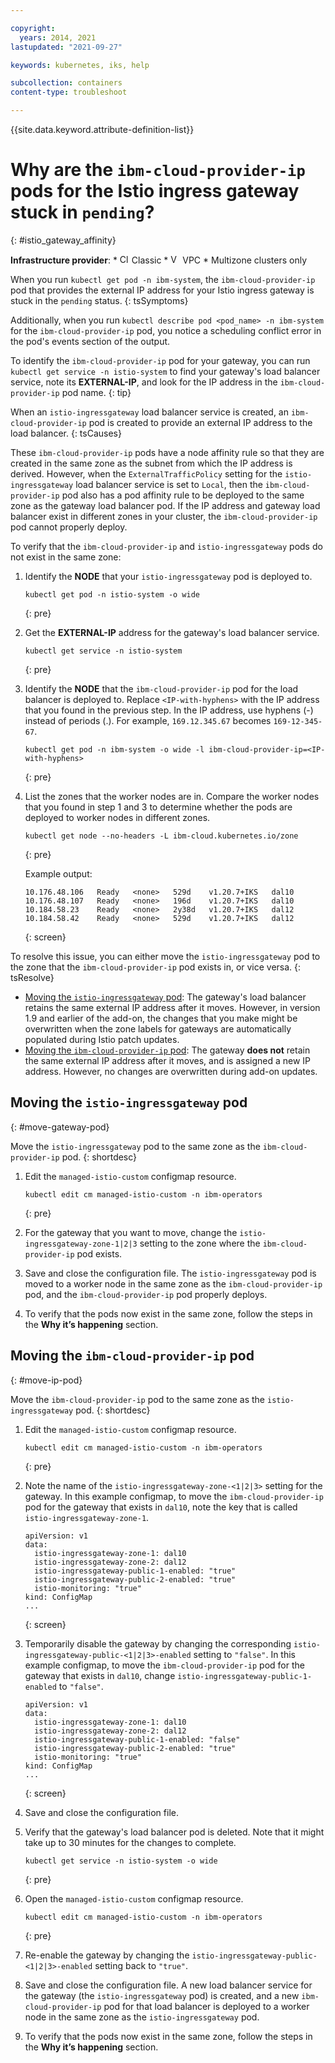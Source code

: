 ```yaml
---

copyright:
  years: 2014, 2021
lastupdated: "2021-09-27"

keywords: kubernetes, iks, help

subcollection: containers
content-type: troubleshoot

---
```


{{site.data.keyword.attribute-definition-list}}

# Why are the `ibm-cloud-provider-ip` pods for the Istio ingress gateway stuck in `pending`?
{: #istio_gateway_affinity}

**Infrastructure provider**:
    * <img src="images/icon-classic.png" alt="Classic infrastructure provider icon" width="15" style="width:15px; border-style: none"/> Classic
    * <img src="images/icon-vpc.png" alt="VPC infrastructure provider icon" width="15" style="width:15px; border-style: none"/> VPC
    * Multizone clusters only


When you run `kubectl get pod -n ibm-system`, the `ibm-cloud-provider-ip` pod that provides the external IP address for your Istio ingress gateway is stuck in the `pending` status.
{: tsSymptoms}

Additionally, when you run `kubectl describe pod <pod_name> -n ibm-system` for the `ibm-cloud-provider-ip` pod, you notice a scheduling conflict error in the pod's events section of the output.

To identify the `ibm-cloud-provider-ip` pod for your gateway, you can run `kubectl get service -n istio-system` to find your gateway's load balancer service, note its **EXTERNAL-IP**, and look for the IP address in the `ibm-cloud-provider-ip` pod name.
{: tip}


When an `istio-ingressgateway` load balancer service is created, an `ibm-cloud-provider-ip` pod is created to provide an external IP address to the load balancer.
{: tsCauses}

These `ibm-cloud-provider-ip` pods have a node affinity rule so that they are created in the same zone as the subnet from which the IP address is derived. However, when the `ExternalTrafficPolicy` setting for the `istio-ingressgateway` load balancer service is set to `Local`, then the `ibm-cloud-provider-ip` pod also has a pod affinity rule to be deployed to the same zone as the gateway load balancer pod. If the IP address and gateway load balancer exist in different zones in your cluster, the `ibm-cloud-provider-ip` pod cannot properly deploy.

To verify that the `ibm-cloud-provider-ip` and `istio-ingressgateway` pods do not exist in the same zone:

1. Identify the **NODE** that your `istio-ingressgateway` pod is deployed to.
    ```
    kubectl get pod -n istio-system -o wide
    ```
    {: pre}

2. Get the **EXTERNAL-IP** address for the gateway's load balancer service.
    ```
    kubectl get service -n istio-system
    ```
    {: pre}

3. Identify the **NODE** that the `ibm-cloud-provider-ip` pod for the load balancer is deployed to. Replace `<IP-with-hyphens>` with the IP address that you found in the previous step. In the IP address, use hyphens (-) instead of periods (.). For example, `169.12.345.67` becomes `169-12-345-67`.
    ```
    kubectl get pod -n ibm-system -o wide -l ibm-cloud-provider-ip=<IP-with-hyphens>
    ```
    {: pre}

4. List the zones that the worker nodes are in. Compare the worker nodes that you found in step 1 and 3 to determine whether the pods are deployed to worker nodes in different zones.
    ```
    kubectl get node --no-headers -L ibm-cloud.kubernetes.io/zone
    ```
    {: pre}

    Example output:
    ```
    10.176.48.106   Ready   <none>   529d    v1.20.7+IKS   dal10
    10.176.48.107   Ready   <none>   196d    v1.20.7+IKS   dal10
    10.184.58.23    Ready   <none>   2y38d   v1.20.7+IKS   dal12
    10.184.58.42    Ready   <none>   529d    v1.20.7+IKS   dal12
    ```
    {: screen}


To resolve this issue, you can either move the `istio-ingressgateway` pod to the zone that the `ibm-cloud-provider-ip` pod exists in, or vice versa.
{: tsResolve}

* [Moving the `istio-ingressgateway` pod](#move-gateway-pod): The gateway's load balancer retains the same external IP address after it moves. However, in version 1.9 and earlier of the add-on, the changes that you make might be overwritten when the zone labels for gateways are automatically populated during Istio patch updates.
* [Moving the `ibm-cloud-provider-ip` pod](#move-ip-pod): The gateway **does not** retain the same external IP address after it moves, and is assigned a new IP address. However, no changes are overwritten during add-on updates.

## Moving the `istio-ingressgateway` pod
{: #move-gateway-pod}

Move the `istio-ingressgateway` pod to the same zone as the `ibm-cloud-provider-ip` pod.
{: shortdesc}

1. Edit the `managed-istio-custom` configmap resource.
    ```
    kubectl edit cm managed-istio-custom -n ibm-operators
    ```
    {: pre}

2. For the gateway that you want to move, change the `istio-ingressgateway-zone-1|2|3` setting to the zone where the `ibm-cloud-provider-ip` pod exists.
3. Save and close the configuration file. The `istio-ingressgateway` pod is moved to a worker node in the same zone as the `ibm-cloud-provider-ip` pod, and the `ibm-cloud-provider-ip` pod properly deploys.
4. To verify that the pods now exist in the same zone, follow the steps in the **Why it’s happening** section.

## Moving the `ibm-cloud-provider-ip` pod
{: #move-ip-pod}

Move the `ibm-cloud-provider-ip` pod to the same zone as the `istio-ingressgateway` pod.
{: shortdesc}

1. Edit the `managed-istio-custom` configmap resource.
    ```
    kubectl edit cm managed-istio-custom -n ibm-operators
    ```
    {: pre}

2. Note the name of the `istio-ingressgateway-zone-<1|2|3>` setting for the gateway. In this example configmap, to move the `ibm-cloud-provider-ip` pod for the gateway that exists in `dal10`, note the key that is called `istio-ingressgateway-zone-1`.
    ```
    apiVersion: v1
    data:
      istio-ingressgateway-zone-1: dal10
      istio-ingressgateway-zone-2: dal12
      istio-ingressgateway-public-1-enabled: "true"
      istio-ingressgateway-public-2-enabled: "true"
      istio-monitoring: "true"
    kind: ConfigMap
    ...
    ```
    {: screen}

3. Temporarily disable the gateway by changing the corresponding `istio-ingressgateway-public-<1|2|3>-enabled` setting to `"false"`. In this example configmap, to move the `ibm-cloud-provider-ip` pod for the gateway that exists in `dal10`, change `istio-ingressgateway-public-1-enabled` to `"false"`.
    ```
    apiVersion: v1
    data:
      istio-ingressgateway-zone-1: dal10
      istio-ingressgateway-zone-2: dal12
      istio-ingressgateway-public-1-enabled: "false"
      istio-ingressgateway-public-2-enabled: "true"
      istio-monitoring: "true"
    kind: ConfigMap
    ...
    ```
    {: screen}

4. Save and close the configuration file.

5. Verify that the gateway's load balancer pod is deleted. Note that it might take up to 30 minutes for the changes to complete.
    ```
    kubectl get service -n istio-system -o wide
    ```
    {: pre}

6. Open the `managed-istio-custom` configmap resource.
    ```
    kubectl edit cm managed-istio-custom -n ibm-operators
    ```
    {: pre}

7. Re-enable the gateway by changing the `istio-ingressgateway-public-<1|2|3>-enabled` setting back to `"true"`.

8. Save and close the configuration file. A new load balancer service for the gateway (the `istio-ingressgateway` pod) is created, and a new `ibm-cloud-provider-ip` pod for that load balancer is deployed to a worker node in the same zone as the `istio-ingressgateway` pod.

9. To verify that the pods now exist in the same zone, follow the steps in the **Why it’s happening** section.






